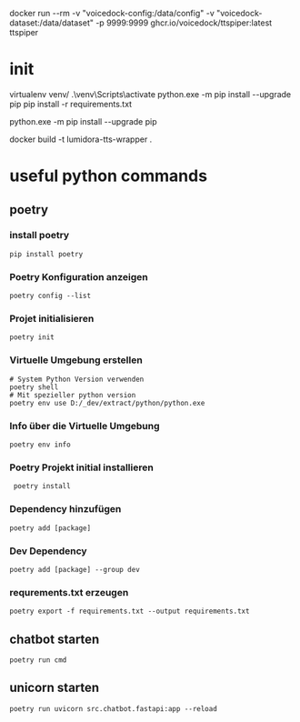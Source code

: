 docker run --rm -v "voicedock-config:/data/config" -v "voicedock-dataset:/data/dataset" -p 9999:9999 ghcr.io/voicedock/ttspiper:latest ttspiper


# init
virtualenv venv/
.\venv\Scripts\activate
python.exe -m pip install --upgrade pip
pip install -r requirements.txt


python.exe -m pip install --upgrade pip





docker build -t lumidora-tts-wrapper .



# useful python commands
## poetry

### install poetry
    pip install poetry

### Poetry Konfiguration anzeigen
    poetry config --list

### Projet initialisieren
    poetry init

### Virtuelle Umgebung erstellen
    # System Python Version verwenden
    poetry shell
    # Mit spezieller python version
    poetry env use D:/_dev/extract/python/python.exe

### Info über die Virtuelle Umgebung
    poetry env info

### Poetry Projekt initial installieren
     poetry install

### Dependency hinzufügen
    poetry add [package]

### Dev Dependency
    poetry add [package] --group dev

### requrements.txt erzeugen
    poetry export -f requirements.txt --output requirements.txt

## chatbot starten
    poetry run cmd

## unicorn starten
    poetry run uvicorn src.chatbot.fastapi:app --reload



